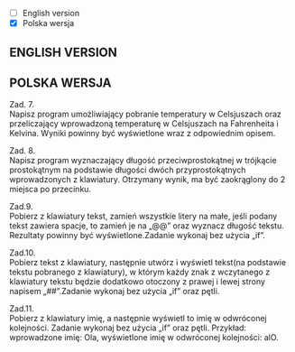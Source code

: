 - [ ] English version  
- [X] Polska wersja  
  
## ENGLISH VERSION

## POLSKA WERSJA
Zad. 7.  
Napisz program umożliwiający pobranie temperatury w Celsjuszach oraz przeliczający wprowadzoną temperaturę w Celsjuszach na Fahrenheita i Kelvina. Wyniki powinny być wyświetlone wraz z odpowiednim opisem.  
  
Zad. 8.  
Napisz program wyznaczający długość przeciwprostokątnej w trójkącie prostokątnym na  podstawie długości dwóch przyprostokątnych wprowadzonych  z  klawiatury. Otrzymany wynik, ma być zaokrąglony do 2 miejsca po przecinku.  
  
Zad.9.  
Pobierz z klawiatury tekst, zamień wszystkie litery na małe, jeśli podany tekst zawiera spacje,  to  zamień  je  na  „@@”  oraz  wyznacz  długość  tekstu. Rezultaty  powinny  być wyświetlone.Zadanie wykonaj bez użycia „if”.  
  
Zad.10.  
Pobierz tekst z klawiatury, następnie utwórz i wyświetl tekst(na  podstawie  tekstu pobranego  z  klawiatury), w którym każdy znak z wczytanego z klawiatury tekstu będzie dodatkowo otoczony z prawej i lewej strony napisem „##”.Zadanie wykonaj bez użycia „if” oraz pętli.  
  
Zad.11.  
Pobierz z klawiatury imię, a następnie wyświetl to imię w odwróconej kolejności. Zadanie wykonaj bez użycia „if” oraz pętli. Przykład: wprowadzone imię: Ola,  wyświetlone imię w odwróconej kolejności: alO.